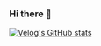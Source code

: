 ### Hi there 👋

[![Velog's GitHub stats](https://velog-readme-stats.vercel.app/api?name=threeplef)](https://velog.io/@threeplef/Youtube-UI-%EA%B5%AC%EC%84%B1)

<!--
**threeplef/threeplef** is a ✨ _special_ ✨ repository because its `README.md` (this file) appears on your GitHub profile.

Here are some ideas to get you started:

- 🔭 I’m currently working on ...
- 🌱 I’m currently learning ...
- 👯 I’m looking to collaborate on ...
- 🤔 I’m looking for help with ...
- 💬 Ask me about ...
- 📫 How to reach me: ...
- 😄 Pronouns: ...
- ⚡ Fun fact: ...
-->
